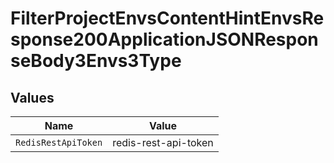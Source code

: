 # FilterProjectEnvsContentHintEnvsResponse200ApplicationJSONResponseBody3Envs3Type


## Values

| Name                 | Value                |
| -------------------- | -------------------- |
| `RedisRestApiToken`  | redis-rest-api-token |